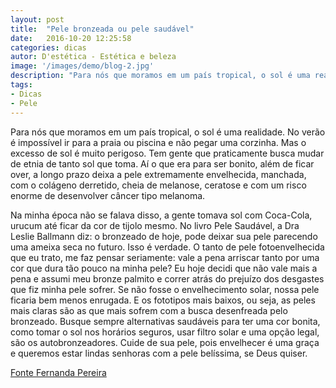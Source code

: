 ```yaml
---
layout: post
title:  "Pele bronzeada ou pele saudável"
date:   2016-10-20 12:25:58
categories: dicas
autor: D'estética - Estética e beleza
image: '/images/demo/blog-2.jpg'
description: "Para nós que moramos em um país tropical, o sol é uma realidade. No verão é impossível ir para a praia ou piscina e não pegar uma corzinha. Mas o excesso de sol é muito perigoso."
tags:
- Dicas
- Pele
---
```


Para nós que moramos em um país tropical, o sol é uma realidade. No verão é impossível ir para a praia ou piscina e não pegar uma corzinha. Mas o excesso de sol é muito perigoso. Tem gente que praticamente busca mudar de etnia de tanto sol que toma. Aí o que era para ser bonito, além de ficar over, a longo prazo deixa a pele extremamente envelhecida, manchada, com o colágeno derretido, cheia de melanose, ceratose e com um risco enorme de desenvolver câncer tipo melanoma. 

Na minha época não se falava disso, a gente tomava sol com Coca-Cola, urucum até ficar da cor de tijolo mesmo. No livro Pele Saudável,  a Dra Leslie Ballmann diz: o bronzeado de hoje, pode deixar sua pele parecendo uma ameixa seca no futuro. Isso é verdade. O tanto de pele fotoenvelhecida que eu trato, me faz pensar seriamente: vale a pena arriscar tanto por uma cor que dura tão pouco na minha pele? Eu hoje decidi que não vale mais a pena e assumi meu bronze palmito e correr atrás do prejuízo dos desgastes que fiz minha pele sofrer. Se não fosse o envelhecimento solar, nossa pele ficaria bem menos enrugada. E os fototipos mais baixos, ou seja, as peles mais claras são as que mais sofrem com a busca desenfreada pelo bronzeado. Busque sempre alternativas saudáveis para ter uma cor bonita, como tomar o sol nos horários seguros, usar filtro solar e uma opção legal, são os autobronzeadores. Cuide de sua pele, pois envelhecer é uma graça e queremos estar lindas senhoras com a pele belíssima, se Deus quiser.

[Fonte Fernanda Pereira]


[Fonte Fernanda Pereira]:      http://fernandapereira.com.br/